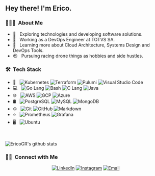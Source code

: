 <h2> Hey there! I'm Erico.</h2>

<h3> 👨🏻‍💻 &nbsp;About Me </h3>

- 🤔 &nbsp; Exploring technologies and developing software solutions.
- 💼 &nbsp; Working as a DevOps Engineer at TOTVS SA.
- 🌱 &nbsp; Learning more about Cloud Architecture, Systems Design and DevOps Tools.
- 😍 &nbsp; Pursuing racing drone things as hobbies and side hustles.

<h3> 🛠 &nbsp;Tech Stack</h3>

- 🔧 &nbsp;
  ![Kubernetes](https://img.shields.io/badge/-Kubernetes-333333?style=flat&logo=kubernetes&logoColor=007ACC)
  ![Terraform](https://img.shields.io/badge/-Terraform-333333?style=flat&logo=Terraform&logoColor=007ACC)
  ![Pulumi](https://img.shields.io/badge/-Pulumi-333333?style=flat&logo=pulumi&logoColor=007ACC)
  ![Visual Studio Code](https://img.shields.io/badge/-Visual%20Studio%20Code-333333?style=flat&logo=visual-studio-code&logoColor=007ACC)
- 💻 &nbsp;
  ![Go Lang](https://img.shields.io/badge/-Go%20Lang-333333?style=flat&logo=Go&logoColor=007396)
  ![Bash](https://img.shields.io/badge/-Bash-333333?style=flat&logo=shell&logoColor=007396)
  ![C Lang](https://img.shields.io/badge/-C%20Lang-333333?style=flat&logo=C&logoColor=00599C)
  ![Java](https://img.shields.io/badge/-Java-333333?style=flat&logo=Java&logoColor=007396)
- 🌐 &nbsp;
  ![AWS](https://img.shields.io/badge/-AWS-333333?style=flat&logo=amazon)
  ![GCP](https://img.shields.io/badge/-GCP-333333?style=flat&logo=google)
  ![Azure](https://img.shields.io/badge/-Azure-333333?style=flat&logo=microsoft)
- 🛢 &nbsp;
  ![PostgreSQL](https://img.shields.io/badge/-PostgreSQL-333333?style=flat&logo=postgresql)
  ![MySQL](https://img.shields.io/badge/-MySQL-333333?style=flat&logo=mysql)
  ![MongoDB](https://img.shields.io/badge/-MongoDB-333333?style=flat&logo=mongodb)
- ⚙️ &nbsp;
  ![Git](https://img.shields.io/badge/-Git-333333?style=flat&logo=git)
  ![GitHub](https://img.shields.io/badge/-GitHub-333333?style=flat&logo=github)
  ![Markdown](https://img.shields.io/badge/-Markdown-333333?style=flat&logo=markdown)
- ⭐️ &nbsp;
  ![Prometheus](https://img.shields.io/badge/-Prometheus-333333?style=flat&logo=prometheus)
  ![Grafana](https://img.shields.io/badge/-Grafana-333333?style=flat&logo=grafana)
- 🖥 &nbsp;
  ![Ubuntu](https://img.shields.io/badge/-Ubuntu-333333?style=flat&logo=ubuntu)

<br/>

![ÉricoGR's github stats](https://github-readme-stats.vercel.app/api?username=ericogr&show_icons=true&theme=dark)

<h3>🤝🏻 &nbsp;Connect with Me</h3>

<p align="center">
<a href="https://www.linkedin.com/in/ericogr/"><img alt="LinkedIn" src="https://img.shields.io/badge/LinkedIn-EricoGR-blue?style=flat-square&logo=linkedin"></a>
<a href="https://www.instagram.com/ericogr/"><img alt="Instagram" src="https://img.shields.io/badge/Instagram-ericogr__-blue?style=flat-square&logo=instagram"></a>
<a href="mailto:ericogr@gmail.com"><img alt="Email" src="https://img.shields.io/badge/Email-ericogr@gmail.com-blue?style=flat-square&logo=gmail"></a>
</p>